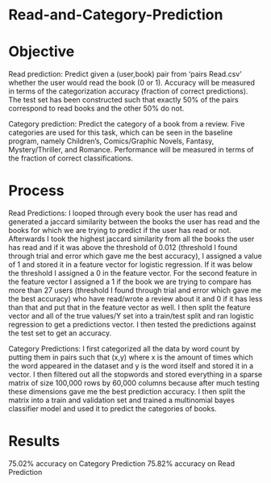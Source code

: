 # Read-and-Category-Prediction

# Objective
Read prediction: Predict given a (user,book) pair from ‘pairs Read.csv’ whether the user
would read the book (0 or 1). Accuracy will be measured in terms of the categorization accuracy (fraction
of correct predictions). The test set has been constructed such that exactly 50% of the pairs correspond
to read books and the other 50% do not.

Category prediction: Predict the category of a book from a review. Five categories are used
for this task, which can be seen in the baseline program, namely Children’s, Comics/Graphic Novels,
Fantasy, Mystery/Thriller, and Romance. Performance will be measured in terms of the fraction of
correct classifications.

# Process
Read Predictions: I looped through every book the user has read and generated a jaccard similarity between the books the user has read and the books 
for which we are trying to predict if the user has read or not. Afterwards I took the highest jaccard similarity from all the books the user has read and 
if it was above the threshold of 0.012 (threshold I found through trial and error which gave me the best accuracy), I assigned a value of 1 and stored it in a feature vector for logistic regression. If it was below the threshold I assigned a 0 in the feature vector. For the second feature in the feature vector I assigned a 1 if the book we are trying to compare has more than 27 users (threshold I found through trial and error which gave me the best accuracy) who have read/wrote a review about it and 0 if it has less than that and put that in the feature vector as well. I then split the feature vector and all of the true values/Y set into a train/test split and ran logistic regression to get a predictions vector. I then tested the predictions against the test set to get an accuracy.

Category Predictions: I first categorized all the data by word count by putting them in pairs such that (x,y) where x is the amount of times which the word 
appeared in the dataset and y is the word itself and stored it in a vector. I then filtered out all the stopwords and stored everything in a sparse matrix 
of size 100,000 rows by  60,000 columns because after much testing these dimensions gave me the best prediction accuracy. I then split the matrix into a train 
and validation set and trained a multinomial bayes classifier model and used it to predict the categories of books.

# Results
75.02% accuracy on Category Prediction
75.82% accuracy on Read Prediction
